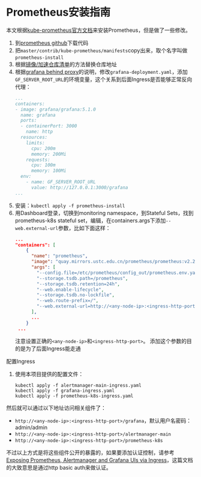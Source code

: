 # Prometheus安装指南

本文根据[kube-prometheus官方文档][kube-prometheus]来安装Prometheus，但是做了一些修改。

1. 到[prometheus github][prometheus-github]下载代码
1. 把`master/contrib/kube-prometheus/manifests`copy出来，取个名字叫做`prometheus-install`
1. 根据[镜像/加速仓库清单][mirrors.md]的方法替换仓库地址
1. 根据[grafana behind proxy][grafana-behind-proxy]的说明，修改`grafana-deployment.yaml`，添加`GF_SERVER_ROOT_URL`的环境变量，这个关系到后面Ingress是否能够正常反向代理：
   ```yaml
   ...
   containers:
   - image: grafana/grafana:5.1.0
     name: grafana
     ports:
     - containerPort: 3000
       name: http
     resources:
       limits:
         cpu: 200m
         memory: 200Mi
       requests:
         cpu: 100m
         memory: 100Mi
     env:
       - name: GF_SERVER_ROOT_URL
         value: http://127.0.0.1:3000/grafana
   ...
   ```
1. 安装：`kubectl apply -f prometheus-install`
1. 用Dashboard登录，切换到monitoring namespace，到Stateful Sets，找到prometheus-k8s stateful set，编辑，在containers.args下添加`--web.external-url`参数，比如下面这样：
   ```json
   ...
   "containers": [
       {
         "name": "prometheus",
         "image": "quay.mirrors.ustc.edu.cn/prometheus/prometheus:v2.2.1",
         "args": [
           "--config.file=/etc/prometheus/config_out/prometheus.env.yaml",
           "--storage.tsdb.path=/prometheus",
           "--storage.tsdb.retention=24h",
           "--web.enable-lifecycle",
           "--storage.tsdb.no-lockfile",
           "--web.route-prefix=/",
           "--web.external-url=http://<any-node-ip>:<ingress-http-port>/prometheus-k8s"
         ],
         ...
       }
    ...
   ```
   注意设置正确的`<any-node-ip>`和`<ingress-http-port>`。
   添加这个参数的目的是为了后面Ingress能走通

配置Ingress

1. 使用本项目提供的配置文件：
   ```
   kubectl apply -f alertmanager-main-ingress.yaml   kubectl apply -f grafana-ingress.yaml   kubectl apply -f prometheus-k8s-ingress.yaml
   ```

然后就可以通过以下地址访问相关组件了：

* `http://<any-node-ip>:<ingress-http-port>/grafana`，默认用户名密码：admin/admin
* `http://<any-node-ip>:<ingress-http-port>/alertmanager-main`
* `http://<any-node-ip>:<ingress-http-port>/prometheus-k8s`

不过以上方式是将这些组件公开的暴露的，如果要添加认证控制，请参考[Exposing Prometheus, Alertmanager and Grafana UIs via Ingress][exposing-prometheus]，这篇文档的大致意思是通过http basic auth来做认证。

[prometheus-github]: https://github.com/coreos/prometheus-operator
[kube-prometheus]: https://github.com/coreos/prometheus-operator/tree/master/contrib/kube-prometheus
[mirrors.md]: ../../installation-guide/mirrors.md
[exposing-prometheus]: https://github.com/coreos/prometheus-operator/blob/master/contrib/kube-prometheus/docs/exposing-prometheus-alertmanager-grafana-ingress.md
[grafana-behind-proxy]: http://docs.grafana.org/installation/behind_proxy/